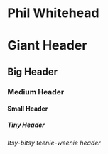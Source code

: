 # Phil Whitehead
# Giant Header
## Big Header
### Medium Header
#### Small Header
##### Tiny Header
###### Itsy-bitsy teenie-weenie header
